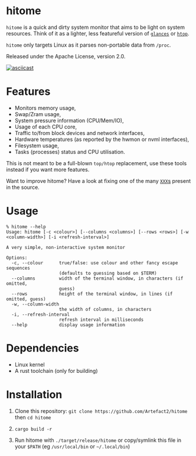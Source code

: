 hitome
======

`hitome` is a quick and dirty system monitor that aims to be light on system
resources. Think of it as a lighter, less featureful version of
[`glances`](https://github.com/nicolargo/glances) or
[`htop`](https://htop.dev/).

`hitome` only targets Linux as it parses non-portable data from `/proc`.

Released under the Apache License, version 2.0.

[![asciicast](https://asciinema.org/a/1QD7pn9Y3UtzmjfujKkEuseYr.svg)](https://asciinema.org/a/1QD7pn9Y3UtzmjfujKkEuseYr)

Features
========

- Monitors memory usage,
- Swap/Zram usage,
- System pressure information (CPU/Mem/IO),
- Usage of each CPU core,
- Traffic to/from block devices and network interfaces,
- Hardware temperatures (as reported by the hwmon or nvml interfaces),
- Filesystem usage,
- Tasks (processes) status and CPU utilisation.

This is not meant to be a full-blown `top/htop` replacement, use these
tools instead if you want more features.

Want to improve hitome? Have a look at fixing one of the many
[`XXX`s](https://github.com/Artefact2/hitome/search?q=XXX) present in the
source.

Usage
=====

~~~
% hitome --help
Usage: hitome [-c <colour>] [--columns <columns>] [--rows <rows>] [-w <column-width>] [-i <refresh-interval>]

A very simple, non-interactive system monitor

Options:
  -c, --colour      true/false: use colour and other fancy escape sequences
                    (defaults to guessing based on $TERM)
  --columns         width of the terminal window, in characters (if omitted,
                    guess)
  --rows            height of the terminal window, in lines (if omitted, guess)
  -w, --column-width
                    the width of columns, in characters
  -i, --refresh-interval
                    refresh interval in milliseconds
  --help            display usage information
~~~

Dependencies
============

* Linux kernel
* A rust toolchain (only for building)

Installation
============

1. Clone this repository: `git clone https://github.com/Artefact2/hitome` then `cd hitome`

2. `cargo build -r`

3. Run hitome with `./target/release/hitome` or copy/symlink this file in your
   `$PATH` (eg `/usr/local/bin` or `~/.local/bin`)
